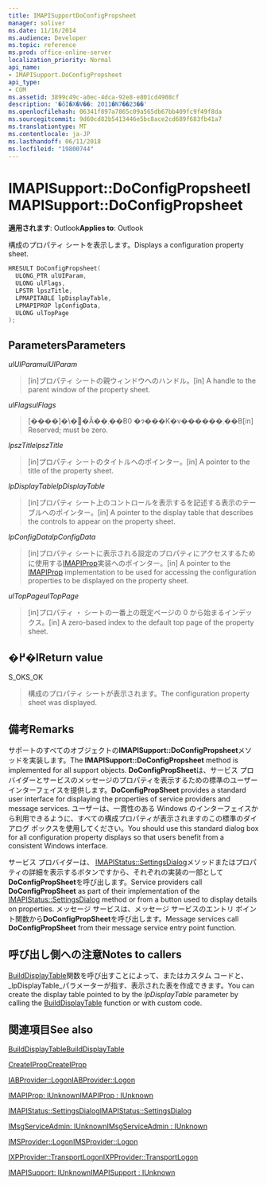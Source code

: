 ```yaml
---
title: IMAPISupportDoConfigPropsheet
manager: soliver
ms.date: 11/16/2014
ms.audience: Developer
ms.topic: reference
ms.prod: office-online-server
localization_priority: Normal
api_name:
- IMAPISupport.DoConfigPropsheet
api_type:
- COM
ms.assetid: 3899c49c-a0ec-4dca-92e8-e801cd4908cf
description: '�ŏI�X�V��: 2011�N7��23��'
ms.openlocfilehash: 06341f897a7865c09a565db67bb409fc9f49f8da
ms.sourcegitcommit: 9d60cd82b5413446e5bc8ace2cd689f683fb41a7
ms.translationtype: MT
ms.contentlocale: ja-JP
ms.lasthandoff: 06/11/2018
ms.locfileid: "19800744"
---
```

# <a name="imapisupportdoconfigpropsheet"></a><span data-ttu-id="b8e26-103">IMAPISupport::DoConfigPropsheet</span><span class="sxs-lookup"><span data-stu-id="b8e26-103">IMAPISupport::DoConfigPropsheet</span></span>

  
  
<span data-ttu-id="b8e26-104">**適用されます**: Outlook</span><span class="sxs-lookup"><span data-stu-id="b8e26-104">**Applies to**: Outlook</span></span> 
  
<span data-ttu-id="b8e26-105">構成のプロパティ シートを表示します。</span><span class="sxs-lookup"><span data-stu-id="b8e26-105">Displays a configuration property sheet.</span></span>
  
```cpp
HRESULT DoConfigPropsheet(
  ULONG_PTR ulUIParam,
  ULONG ulFlags,
  LPSTR lpszTitle,
  LPMAPITABLE lpDisplayTable,
  LPMAPIPROP lpConfigData,
  ULONG ulTopPage
);
```

## <a name="parameters"></a><span data-ttu-id="b8e26-106">Parameters</span><span class="sxs-lookup"><span data-stu-id="b8e26-106">Parameters</span></span>

 <span data-ttu-id="b8e26-107">_ulUIParam_</span><span class="sxs-lookup"><span data-stu-id="b8e26-107">_ulUIParam_</span></span>
  
> <span data-ttu-id="b8e26-108">[in]プロパティ シートの親ウィンドウへのハンドル。</span><span class="sxs-lookup"><span data-stu-id="b8e26-108">[in] A handle to the parent window of the property sheet.</span></span>
    
 <span data-ttu-id="b8e26-109">_ulFlags_</span><span class="sxs-lookup"><span data-stu-id="b8e26-109">_ulFlags_</span></span>
  
> <span data-ttu-id="b8e26-110">[����]�\�񂳂�Ă��܂��B0 �ɂ���K�v������܂��B</span><span class="sxs-lookup"><span data-stu-id="b8e26-110">[in] Reserved; must be zero.</span></span>
    
 <span data-ttu-id="b8e26-111">_lpszTitle_</span><span class="sxs-lookup"><span data-stu-id="b8e26-111">_lpszTitle_</span></span>
  
> <span data-ttu-id="b8e26-112">[in]プロパティ シートのタイトルへのポインター。</span><span class="sxs-lookup"><span data-stu-id="b8e26-112">[in] A pointer to the title of the property sheet.</span></span>
    
 <span data-ttu-id="b8e26-113">_lpDisplayTable_</span><span class="sxs-lookup"><span data-stu-id="b8e26-113">_lpDisplayTable_</span></span>
  
> <span data-ttu-id="b8e26-114">[in]プロパティ シート上のコントロールを表示するを記述する表示のテーブルへのポインター。</span><span class="sxs-lookup"><span data-stu-id="b8e26-114">[in] A pointer to the display table that describes the controls to appear on the property sheet.</span></span>
    
 <span data-ttu-id="b8e26-115">_lpConfigData_</span><span class="sxs-lookup"><span data-stu-id="b8e26-115">_lpConfigData_</span></span>
  
> <span data-ttu-id="b8e26-116">[in]プロパティ シートに表示される設定のプロパティにアクセスするために使用する[IMAPIProp](imapipropiunknown.md)実装へのポインター。</span><span class="sxs-lookup"><span data-stu-id="b8e26-116">[in] A pointer to the [IMAPIProp](imapipropiunknown.md) implementation to be used for accessing the configuration properties to be displayed on the property sheet.</span></span> 
    
 <span data-ttu-id="b8e26-117">_ulTopPage_</span><span class="sxs-lookup"><span data-stu-id="b8e26-117">_ulTopPage_</span></span>
  
> <span data-ttu-id="b8e26-118">[in]プロパティ ・ シートの一番上の既定ページの 0 から始まるインデックス。</span><span class="sxs-lookup"><span data-stu-id="b8e26-118">[in] A zero-based index to the default top page of the property sheet.</span></span>
    
## <a name="return-value"></a><span data-ttu-id="b8e26-119">�߂�l</span><span class="sxs-lookup"><span data-stu-id="b8e26-119">Return value</span></span>

<span data-ttu-id="b8e26-120">S_OK</span><span class="sxs-lookup"><span data-stu-id="b8e26-120">S_OK</span></span> 
  
> <span data-ttu-id="b8e26-121">構成のプロパティ シートが表示されます。</span><span class="sxs-lookup"><span data-stu-id="b8e26-121">The configuration property sheet was displayed.</span></span>
    
## <a name="remarks"></a><span data-ttu-id="b8e26-122">備考</span><span class="sxs-lookup"><span data-stu-id="b8e26-122">Remarks</span></span>

<span data-ttu-id="b8e26-123">サポートのすべてのオブジェクトの**IMAPISupport::DoConfigPropsheet**メソッドを実装します。</span><span class="sxs-lookup"><span data-stu-id="b8e26-123">The **IMAPISupport::DoConfigPropsheet** method is implemented for all support objects.</span></span> <span data-ttu-id="b8e26-124">**DoConfigPropSheet**は、サービス プロバイダーとサービスのメッセージのプロパティを表示するための標準のユーザー インターフェイスを提供します。</span><span class="sxs-lookup"><span data-stu-id="b8e26-124">**DoConfigPropSheet** provides a standard user interface for displaying the properties of service providers and message services.</span></span> <span data-ttu-id="b8e26-125">ユーザーは、一貫性のある Windows のインターフェイスから利用できるように、すべての構成プロパティが表示されますのこの標準のダイアログ ボックスを使用してください。</span><span class="sxs-lookup"><span data-stu-id="b8e26-125">You should use this standard dialog box for all configuration property displays so that users benefit from a consistent Windows interface.</span></span> 
  
<span data-ttu-id="b8e26-126">サービス プロバイダーは、 [IMAPIStatus::SettingsDialog](imapistatus-settingsdialog.md)メソッドまたはプロパティの詳細を表示するボタンですから、それぞれの実装の一部として**DoConfigPropSheet**を呼び出します。</span><span class="sxs-lookup"><span data-stu-id="b8e26-126">Service providers call **DoConfigPropSheet** as part of their implementation of the [IMAPIStatus::SettingsDialog](imapistatus-settingsdialog.md) method or from a button used to display details on properties.</span></span> <span data-ttu-id="b8e26-127">メッセージ サービスは、メッセージ サービスのエントリ ポイント関数から**DoConfigPropSheet**を呼び出します。</span><span class="sxs-lookup"><span data-stu-id="b8e26-127">Message services call **DoConfigPropSheet** from their message service entry point function.</span></span> 
  
## <a name="notes-to-callers"></a><span data-ttu-id="b8e26-128">呼び出し側への注意</span><span class="sxs-lookup"><span data-stu-id="b8e26-128">Notes to callers</span></span>

<span data-ttu-id="b8e26-129">[BuildDisplayTable](builddisplaytable.md)関数を呼び出すことによって、またはカスタム コードと、 _lpDisplayTable_パラメーターが指す、表示された表を作成できます。</span><span class="sxs-lookup"><span data-stu-id="b8e26-129">You can create the display table pointed to by the  _lpDisplayTable_ parameter by calling the [BuildDisplayTable](builddisplaytable.md) function or with custom code.</span></span> 
  
## <a name="see-also"></a><span data-ttu-id="b8e26-130">関連項目</span><span class="sxs-lookup"><span data-stu-id="b8e26-130">See also</span></span>



[<span data-ttu-id="b8e26-131">BuildDisplayTable</span><span class="sxs-lookup"><span data-stu-id="b8e26-131">BuildDisplayTable</span></span>](builddisplaytable.md)
  
[<span data-ttu-id="b8e26-132">CreateIProp</span><span class="sxs-lookup"><span data-stu-id="b8e26-132">CreateIProp</span></span>](createiprop.md)
  
[<span data-ttu-id="b8e26-133">IABProvider::Logon</span><span class="sxs-lookup"><span data-stu-id="b8e26-133">IABProvider::Logon</span></span>](iabprovider-logon.md)
  
[<span data-ttu-id="b8e26-134">IMAPIProp: IUnknown</span><span class="sxs-lookup"><span data-stu-id="b8e26-134">IMAPIProp : IUnknown</span></span>](imapipropiunknown.md)
  
[<span data-ttu-id="b8e26-135">IMAPIStatus::SettingsDialog</span><span class="sxs-lookup"><span data-stu-id="b8e26-135">IMAPIStatus::SettingsDialog</span></span>](imapistatus-settingsdialog.md)
  
[<span data-ttu-id="b8e26-136">IMsgServiceAdmin: IUnknown</span><span class="sxs-lookup"><span data-stu-id="b8e26-136">IMsgServiceAdmin : IUnknown</span></span>](imsgserviceadminiunknown.md)
  
[<span data-ttu-id="b8e26-137">IMSProvider::Logon</span><span class="sxs-lookup"><span data-stu-id="b8e26-137">IMSProvider::Logon</span></span>](imsprovider-logon.md)
  
[<span data-ttu-id="b8e26-138">IXPProvider::TransportLogon</span><span class="sxs-lookup"><span data-stu-id="b8e26-138">IXPProvider::TransportLogon</span></span>](ixpprovider-transportlogon.md)
  
[<span data-ttu-id="b8e26-139">IMAPISupport: IUnknown</span><span class="sxs-lookup"><span data-stu-id="b8e26-139">IMAPISupport : IUnknown</span></span>](imapisupportiunknown.md)

